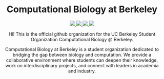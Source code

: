 <h1 align="center">Computational Biology at Berkeley</h1>

<!-- Badges - unfortunately not pure markdown due to inability to center -->
<p align="center">
  <a href="https://compbioatberkeley.com" target="_blank">
    <img src="https://img.shields.io/badge/compbioatberkeley.com-gray">
  </a>
  <a href="https://linktr.ee/compbioatberkeley" target="_blank">
    <img src="https://img.shields.io/badge/Linktree-green?logo=linktree&logoColor=f5f5f5">
  </a>
  <a href="https://www.instagram.com/ucb_compbio/" target="_blank">
    <img src="https://img.shields.io/badge/Instagram-pink">
  </a>
  <a href="https://www.linkedin.com/company/computational-biology-at-berkeley" target="_blank">
    <img src="https://img.shields.io/badge/Linkedin-blue">
  </a>
</p>

<p align="center">Hi! This is the official github organization for the UC Berkeley Student Organization Computational Biology @ Berkeley.</p>

<p align="center">Computational Biology at Berkeley is a student organization dedicated to bridging the gap between biology and computation. We provide a collaborative environment where students can deepen their knowledge, work on interdisciplinary projects, and connect with leaders in academia and industry.</p>
